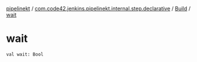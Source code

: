 [pipelinekt](../../index.md) / [com.code42.jenkins.pipelinekt.internal.step.declarative](../index.md) / [Build](index.md) / [wait](./wait.md)

# wait

`val wait: Bool`